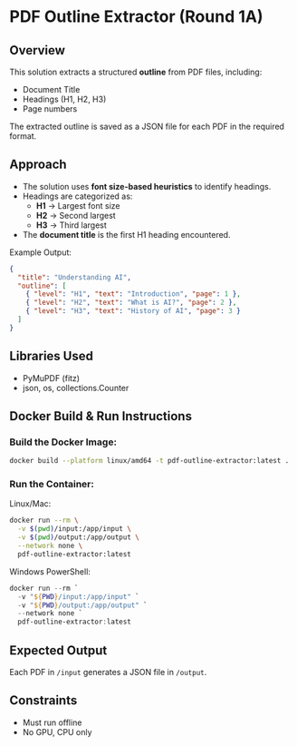 # PDF Outline Extractor (Round 1A)

## Overview
This solution extracts a structured **outline** from PDF files, including:
- Document Title
- Headings (H1, H2, H3)
- Page numbers

The extracted outline is saved as a JSON file for each PDF in the required format.

## Approach
- The solution uses **font size-based heuristics** to identify headings.
- Headings are categorized as:
  - **H1** → Largest font size
  - **H2** → Second largest
  - **H3** → Third largest
- The **document title** is the first H1 heading encountered.

Example Output:
```json
{
  "title": "Understanding AI",
  "outline": [
    { "level": "H1", "text": "Introduction", "page": 1 },
    { "level": "H2", "text": "What is AI?", "page": 2 },
    { "level": "H3", "text": "History of AI", "page": 3 }
  ]
}
```

## Libraries Used
- PyMuPDF (fitz)
- json, os, collections.Counter

## Docker Build & Run Instructions
### Build the Docker Image:
```bash
docker build --platform linux/amd64 -t pdf-outline-extractor:latest .
```

### Run the Container:
Linux/Mac:
```bash
docker run --rm \
  -v $(pwd)/input:/app/input \
  -v $(pwd)/output:/app/output \
  --network none \
  pdf-outline-extractor:latest
```

Windows PowerShell:
```powershell
docker run --rm `
  -v "${PWD}/input:/app/input" `
  -v "${PWD}/output:/app/output" `
  --network none `
  pdf-outline-extractor:latest
```

## Expected Output
Each PDF in `/input` generates a JSON file in `/output`.

## Constraints
- Must run offline
- No GPU, CPU only
